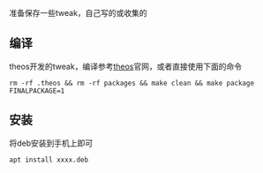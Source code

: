 准备保存一些tweak，自己写的或收集的

## 编译

theos开发的tweak，编译参考[theos](https://theos.dev/docs/commands)官网，或者直接使用下面的命令

```shell
rm -rf .theos && rm -rf packages && make clean && make package FINALPACKAGE=1
```

## 安装

将deb安装到手机上即可

```shell
apt install xxxx.deb
```

